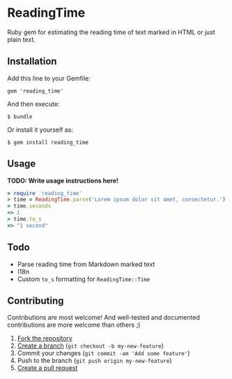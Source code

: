 # ReadingTime

Ruby gem for estimating the reading time of text marked in HTML or just plain text.

## Installation

Add this line to your Gemfile:

    gem 'reading_time'

And then execute:

    $ bundle

Or install it yourself as:

    $ gem install reading_time

## Usage

**TODO: Write usage instructions here!**

```ruby
> require 'reading_time'
> time = ReadingTime.parse('Lorem ipsum dolor sit amet, consectetur.')
> time.seconds
=> 1
> time.to_s
=> "1 second"
```

## Todo

- Parse reading time from Markdown marked text
- I18n
- Custom `to_s` formatting for `ReadingTime::Time`

## Contributing

Contributions are most welcome! And well-tested and documented contributions are
more welcome than others ;)

1. [Fork the repository][fork]
2. [Create a branch][branch] (`git checkout -b my-new-feature`)
3. Commit your changes (`git commit -am 'Add some feature'`)
4. Push to the branch (`git push origin my-new-feature`)
5. [Create a pull request][pr]

[fork]: http://help.github.com/fork-a-repo/
[branch]: http://learn.github.com/p/branching.html
[pr]: http://help.github.com/send-pull-requests/

